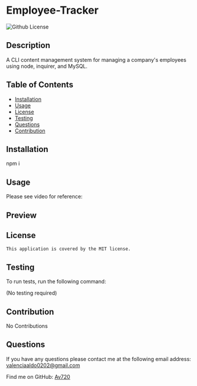 
  
  # Employee-Tracker


![Github License](https://img.shields.io/badge/license-MIT-red.svg)

## Description 
A CLI content management system for managing a company's employees using node, inquirer, and MySQL.

## Table of Contents 

- [Installation](#installation)
- [Usage](#usage)
- [License](#license)
- [Testing](#testing)
- [Questions](#questions)
- [Contribution](#contribution)

## Installation 
npm i

## Usage 
Please see video for reference: 

## Preview


## License
    This application is covered by the MIT license.

## Testing
To run tests, run the following command:

(No testing required)

## Contribution 
No Contributions

## Questions 
If you have any questions please contact me at the following email address: valenciaaldo0202@gmail.com

Find me on GitHub: [Av720](Https://github.com/Av720)


